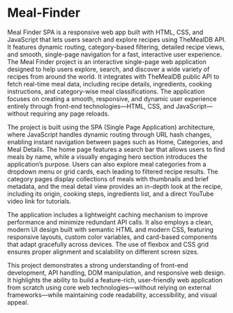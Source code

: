 # Meal-Finder
Meal Finder SPA is a responsive web app built with HTML, CSS, and JavaScript that lets users search and explore recipes using TheMealDB API. It features dynamic routing, category-based filtering, detailed recipe views, and smooth, single-page navigation for a fast, interactive user experience.
The Meal Finder project is an interactive single-page web application designed to help users explore, search, and discover a wide variety of recipes from around the world. It integrates with TheMealDB public API to fetch real-time meal data, including recipe details, ingredients, cooking instructions, and category-wise meal classifications. The application focuses on creating a smooth, responsive, and dynamic user experience entirely through front-end technologies—HTML, CSS, and JavaScript—without requiring any page reloads.

The project is built using the SPA (Single Page Application) architecture, where JavaScript handles dynamic routing through URL hash changes, enabling instant navigation between pages such as Home, Categories, and Meal Details. The home page features a search bar that allows users to find meals by name, while a visually engaging hero section introduces the application’s purpose. Users can also explore meal categories from a dropdown menu or grid cards, each leading to filtered recipe results. The category pages display collections of meals with thumbnails and brief metadata, and the meal detail view provides an in-depth look at the recipe, including its origin, cooking steps, ingredients list, and a direct YouTube video link for tutorials.

The application includes a lightweight caching mechanism to improve performance and minimize redundant API calls. It also employs a clean, modern UI design built with semantic HTML and modern CSS, featuring responsive layouts, custom color variables, and card-based components that adapt gracefully across devices. The use of flexbox and CSS grid ensures proper alignment and scalability on different screen sizes.

This project demonstrates a strong understanding of front-end development, API handling, DOM manipulation, and responsive web design. It highlights the ability to build a feature-rich, user-friendly web application from scratch using core web technologies—without relying on external frameworks—while maintaining code readability, accessibility, and visual appeal.
